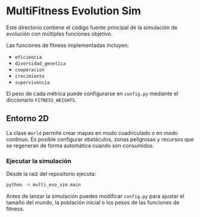 # MultiFitness Evolution Sim

Este directorio contiene el código fuente principal de la simulación de evolución con múltiples funciones objetivo.

Las funciones de fitness implementadas incluyen:

- `eficiencia`
- `diversidad_genetica`
- `cooperacion`
- `crecimiento`
- `supervivencia`

El peso de cada métrica puede configurarse en `config.py` mediante el diccionario
`FITNESS_WEIGHTS`.
## Entorno 2D

La clase `World` permite crear mapas en modo cuadriculado o en modo continuo. Es
posible configurar obstáculos, zonas peligrosas y recursos que se regeneran de
forma automática cuando son consumidos.

### Ejecutar la simulación

Desde la raíz del repositorio ejecuta:

```bash
python -m multi_evo_sim.main
```

Antes de lanzar la simulación puedes modificar `config.py` para ajustar el
tamaño del mundo, la población inicial o los pesos de las funciones de fitness.
